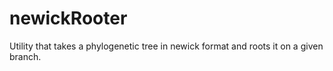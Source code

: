 # newickRooter
Utility that takes a phylogenetic tree in newick format and roots it on a given branch.
